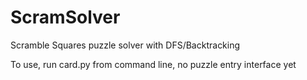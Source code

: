 # ScramSolver
Scramble Squares puzzle solver with DFS/Backtracking

To use, run card.py from command line, no puzzle entry interface yet 
